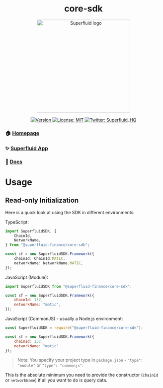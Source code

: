<h1 align="center">core-sdk</h1>
<div align="center">
<img  width="300" padding="0 0 10px" alt="Superfluid logo" src="/sf-logo.png" />
<p>
  <a href="https://www.npmjs.com/package/@superfluid-finance/core-sdk" target="_blank">
    <img alt="Version" src="https://img.shields.io/npm/v/@superfluid-finance/core-sdk.svg">
  </a>
  <a href="#" target="_blank">
    <img alt="License: MIT" src="https://img.shields.io/badge/License-MIT-yellow.svg" />
  </a>
  <a href="https://twitter.com/Superfluid_HQ/" target="blank">
    <img alt="Twitter: Superfluid_HQ" src="https://img.shields.io/twitter/follow/Superfluid_HQ.svg?style=social" />
  </a>
</p>
</div>

### 🏠 [Homepage](https://superfluid.finance)

### ✨ [Superfluid App](https://app.superfluid.finance/)

### 📖 [Docs](https://docs.superfluid.finance)

# Usage

## Read-only Initialization

Here is a quick look at using the SDK in different environments:

TypeScript:

```ts
import SuperfluidSDK, {
    ChainId,
    NetworkName,
} from "@superfluid-finance/core-sdk";

const sf = new SuperfluidSDK.Framework({
    chainId: ChainId.MATIC,
    networkName: NetworkName.MATIC,
});
```

JavaScript (Module):

```js
import SuperfluidSDK from "@superfluid-finance/core-sdk";

const sf = new SuperfluidSDK.Framework({
    chainId: 137,
    networkName: "matic",
});
```

JavaScript (CommonJS) - usually a Node.js environment:

```js
const SuperfluidSDK = require("@superfluid-finance/core-sdk");

const sf = new SuperfluidSDK.Framework({
    chainId: 137,
	networkName: "matic"
});
```

> Note: You specify your project type in `package.json` - `"type": "module"` or `"type": "commonjs"`.

This is the absolute minimum you need to provide the constructor (`chainId` or `networkName`) if all you want to do is query data.